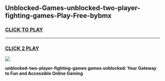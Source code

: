 
## Unblocked-Games-unblocked-two-player-fighting-games-Play-Free-bybmx
<h3>
<a href="https://premium76.site?title=unblocked-two-player-fighting-games&ref=10A">CLICK TO PLAY</a></h3>
<hr>

<h3>
<a href="https://premium76.site?title=unblocked-two-player-fighting-games&ref=10A">CLICK 2 PLAY</a>
  
</h3>

<a href="https://premium76.site?title=unblocked-two-player-fighting-games&ref=10A"><img src="https://clearcache.store/games.png"></a>


**unblocked-two-player-fighting-games games unblocked: Your Gateway to Fun and Accessible Online Gaming**
